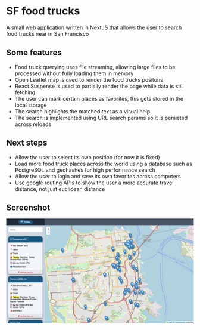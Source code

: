 # SF food trucks

A small web application written in NextJS that allows the user
to search food trucks near in San Francisco

## Some features

- Food truck querying uses file streaming, allowing large files to be processed without fully loading them in memory
- Open Leaflet map is used to render the food trucks positons
- React Suspense is used to partially render the page while data is still fetching
- The user can mark certain places as favorites, this gets stored in the local storage
- The search highlights the matched text as a visual help
- The search is implemented using URL search params so it is persisted across reloads

## Next steps

- Allow the user to select its own position (for now it is fixed)
- Load more food truck places across the world using a database such as PostgreSQL and geohashes for high performance search
- Allow the user to login and save its own favorites across computers
- Use google routing APIs to show the user a more accurate travel distance, not just euclidean distance

## Screenshot

![Screenshot](screenshot.png)
